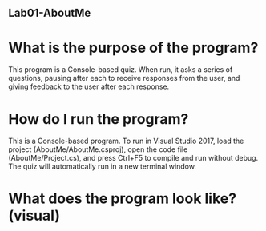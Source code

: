 ## Lab01-AboutMe ##


# What is the purpose of the program?
This program is a Console-based quiz. When run, it asks a series of questions, pausing after each to receive responses from the user, and giving feedback to the user after each response.

# How do I run the program?
This is a Console-based program. To run in Visual Studio 2017, load the project (AboutMe/AboutMe.csproj), open the code file (AboutMe/Project.cs), and press Ctrl+F5 to compile and run without debug. The quiz will automatically run in a new terminal window.

# What does the program look like? (visual)